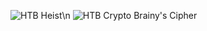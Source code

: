 ![HTB Heist](https://cnw311.github.io/hack-the-box/Hack-The-Box-Heist-Write-up)\n
![HTB Crypto Brainy's Cipher](https://cnw311.github.io/hack-the-box/Hack-The-Box-Crypto-Brainy's-Cipher-Walkthrough)
